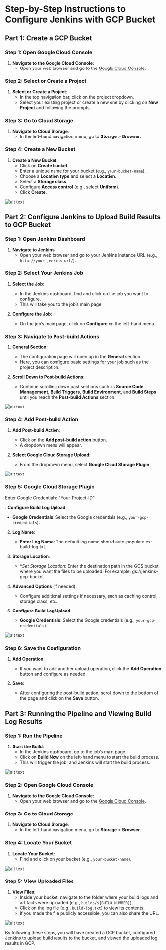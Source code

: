 # Step-by-Step Instructions to Configure Jenkins with GCP Bucket

## Part 1: Create a GCP Bucket

### Step 1: Open Google Cloud Console

1. **Navigate to the Google Cloud Console**:
   - Open your web browser and go to the [Google Cloud Console](https://console.cloud.google.com).

### Step 2: Select or Create a Project

1. **Select or Create a Project**:
   - In the top navigation bar, click on the project dropdown.
   - Select your existing project or create a new one by clicking on **New Project** and following the prompts.

### Step 3: Go to Cloud Storage

1. **Navigate to Cloud Storage**:
   - In the left-hand navigation menu, go to **Storage** > **Browser**.

### Step 4: Create a New Bucket

1. **Create a New Bucket**:
   - Click on **Create bucket**.
   - Enter a unique name for your bucket (e.g., `your-bucket-name`).
   - Choose a **Location type** and select a **Location**.
   - Select a **Storage class**.
   - Configure **Access control** (e.g., select **Uniform**).
   - Click **Create**.


![alt text](image-10.png)

## Part 2: Configure Jenkins to Upload Build Results to GCP Bucket

### Step 1: Open Jenkins Dashboard

1. **Navigate to Jenkins**:
   - Open your web browser and go to your Jenkins instance URL (e.g., `http://your-jenkins-url/`).

### Step 2: Select Your Jenkins Job

1. **Select the Job**:
   - In the Jenkins dashboard, find and click on the job you want to configure.
   - This will take you to the job’s main page.

2. **Configure the Job**:
   - On the job’s main page, click on **Configure** on the left-hand menu.

### Step 3: Navigate to Post-build Actions

1. **General Section**:
   - The configuration page will open up in the **General** section.
   - Here, you can configure basic settings for your job such as the project description.

2. **Scroll Down to Post-build Actions**:
   - Continue scrolling down past sections such as **Source Code Management**, **Build Triggers**, **Build Environment**, and **Build Steps** until you reach the **Post-build Actions** section.

![alt text](image-2.png)


### Step 4: Add Post-build Action

1. **Add Post-build Action**:
   - Click on the **Add post-build action** button.
   - A dropdown menu will appear.


1. **Select Google Cloud Storage Upload**:
   - From the dropdown menu, select **Google Cloud Storage Plugin**.

![alt text](image-3.png)

### Step 5: Google Cloud Storage Plugin
Enter Google Credentials: "Your-Project-ID"

. **Configure Build Log Upload**:
   - **Google Credentials**: Select the Google credentials (e.g., `your-gcp-credentials`).
 

2. **Log Name**:
   - **Enter Log Name**: The default log name should auto-populate ex: build-log.txt.

3. **Storage Location**:
   - **Set Storage Location*: Enter the destination path in the GCS bucket where you want the files to be uploaded. For example: gs://jenkins-gcp-bucket

4. **Advanced Options** (if needed):
   - Configure additional settings if necessary, such as caching control, storage class, etc.

5. **Configure Build Log Upload**:
   - **Google Credentials**: Select the Google credentials (e.g., `your-gcp-credentials`).
 


![alt text](image-4.png)



### Step 6: Save the Configuration

1. **Add Operation**:
   - If you want to add another upload operation, click the **Add Operation** button and configure as needed.

2. **Save**:
   - After configuring the post-build action, scroll down to the bottom of the page and click on the **Save** button.

## Part 3: Running the Pipeline and Viewing Build Log Results

### Step 1: Run the Pipeline

1. **Start the Build**:
   - In the Jenkins dashboard, go to the job’s main page.
   - Click on **Build Now** on the left-hand menu to start the build process.
   - This will trigger the job, and Jenkins will start the build process.

![alt text](image-5.png)

### Step 2: Open Google Cloud Console

1. **Navigate to the Google Cloud Console**:
   - Open your web browser and go to the [Google Cloud Console](https://console.cloud.google.com).

### Step 3: Go to Cloud Storage

1. **Navigate to Cloud Storage**:
   - In the left-hand navigation menu, go to **Storage** > **Browser**.

### Step 4: Locate Your Bucket

1. **Locate Your Bucket**:
   - Find and click on your bucket (e.g., `your-bucket-name`).

![alt text](image-7.png)

### Step 5: View Uploaded Files

1. **View Files**:
   - Inside your bucket, navigate to the folder where your build logs and artifacts were uploaded (e.g., `builds/${BUILD_NUMBER}`).
   - Click on the log file (e.g., `build-log.txt`) to view its contents.
   - If you made the file publicly accessible, you can also share the URL.

![alt text](image-8.png)

By following these steps, you will have created a GCP bucket, configured Jenkins to upload build results to the bucket, and viewed the uploaded log results in GCP.
